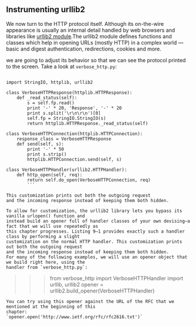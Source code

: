 ## Instrumenting urllib2

We now turn to the HTTP protocol itself. Although its on-the-wire appearance is usually an internal
detail handled by web browsers and libraries like [urllib2 module](https://docs.python.org/2/library/urllib2.html?highlight=urllib2#urllib2).The urllib2 module defines functions and classes which help in opening URLs (mostly HTTP) in a complex world — basic and digest authentication, redirections, cookies and more.

we are going to adjust its behavior so that we
can see the protocol printed to the screen. Take a look at `verbose_http.py`:
```

import StringIO, httplib, urllib2

class VerboseHTTPResponse(httplib.HTTPResponse):
    def _read_status(self):
        s = self.fp.read()
        print '-' * 20, 'Response', '-' * 20
        print s.split('\r\n\r\n')[0]
        self.fp = StringIO.StringIO(s)
        return httplib.HTTPResponse._read_status(self)

class VerboseHTTPConnection(httplib.HTTPConnection):
    response_class = VerboseHTTPResponse
    def send(self, s):
        print '-' * 50
        print s.strip()
        httplib.HTTPConnection.send(self, s)

class VerboseHTTPHandler(urllib2.HTTPHandler):
    def http_open(self, req):
        return self.do_open(VerboseHTTPConnection, req)
        ```

This customization prints out both the outgoing request
and the incoming response instead of keeping them both hidden.

To allow for customization, the urllib2 library lets you bypass its vanilla urlopen() function and
instead build an opener full of handler classes of your own devising—a fact that we will use repeatedly as
this chapter progresses. Listing 9–1 provides exactly such a handler class by performing a slight
customization on the normal HTTP handler. This customization prints out both the outgoing request
and the incoming response instead of keeping them both hidden.
For many of the following examples, we will use an opener object that we build right here, using the
handler from `verbose_http.py`:
```
>>> from verbose_http import VerboseHTTPHandler
>>> import urllib, urllib2
>>> opener = urllib2.build_opener(VerboseHTTPHandler)
```
You can try using this opener against the URL of the RFC that we mentioned at the beginning of this
chapter:
`opener.open('http://www.ietf.org/rfc/rfc2616.txt')`
